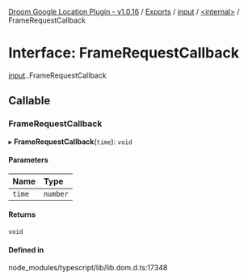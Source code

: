[Droom Google Location Plugin - v1.0.16](../README.md) / [Exports](../modules.md) / [input](../modules/input.md) / [<internal\>](../modules/input._internal_.md) / FrameRequestCallback

# Interface: FrameRequestCallback

[input](../modules/input.md).[<internal>](../modules/input._internal_.md).FrameRequestCallback

## Callable

### FrameRequestCallback

▸ **FrameRequestCallback**(`time`): `void`

#### Parameters

| Name | Type |
| :------ | :------ |
| `time` | `number` |

#### Returns

`void`

#### Defined in

node_modules/typescript/lib/lib.dom.d.ts:17348
